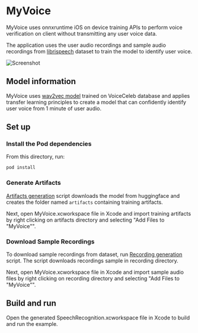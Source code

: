 # MyVoice
MyVoice uses onnxruntime iOS on device training APIs to perform voice verification on client without transmitting any user voice data.

The application uses the user audio recordings and sample audio recordings from [librispeech](https://huggingface.co/datasets/librispeech_asr) dataset to train the model to identify user voice. 



![Screenshot](/screenshot.png)
## Model information

MyVoice uses [wav2vec model](https://huggingface.co/superb/wav2vec2-base-superb-sid) trained on VoiceCeleb database and applies transfer learning principles to create a model that can confidently identify user voice from 1 minute of user audio.

## Set up

### Install the Pod dependencies

From this directory, run:

```bash
pod install
```

### Generate Artifacts
[Artifacts generation](/artifacts_gen.ipynb) script downloads the model from huggingface and creates the folder named `artifacts` containing training artifacts. 

Next, open MyVoice.xcworkspace file in Xcode and import training artifacts by right clicking on artifacts directory and selecting "Add Files to "MyVoice"".


### Download Sample Recordings
To download sample recordings from dataset, run [Recording generation](/recording_gen.ipynb) script. The script downloads recordings sample in recording directory. 

Next, open MyVoice.xcworkspace file in Xcode and import sample audio files by right clicking on recording directory and selecting "Add Files to "MyVoice"".

## Build and run

Open the generated SpeechRecognition.xcworkspace file in Xcode to build and run the example.